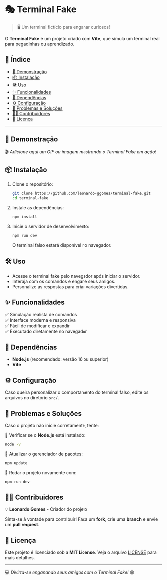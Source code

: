 
# 🎭 Terminal Fake  

> 🖥️ Um terminal fictício para enganar curiosos!  

O **Terminal Fake** é um projeto criado com **Vite**, que simula um terminal real para pegadinhas ou aprendizado.  

## 📖 Índice  
- [🚀 Demonstração](#-demonstração)  
- [📦 Instalação](#-instalação)  
- [🛠️ Uso](#-uso)  
- [✨ Funcionalidades](#-funcionalidades)  
- [📌 Dependências](#-dependências)  
- [⚙️ Configuração](#️-configuração)  
- [🐛 Problemas e Soluções](#-problemas-e-soluções)  
- [👨‍💻 Contribuidores](#-contribuidores)  
- [📜 Licença](#-licença)  

---

## 🚀 Demonstração  
🎬 *Adicione aqui um GIF ou imagem mostrando o Terminal Fake em ação!*  

## 📦 Instalação  

1. Clone o repositório:  
   ```sh
   git clone https://github.com/leonardo-ggomes/terminal-fake.git
   cd terminal-fake
   ```
2. Instale as dependências:  
   ```sh
   npm install
   ```
3. Inicie o servidor de desenvolvimento:  
   ```sh
   npm run dev
   ```
   O terminal falso estará disponível no navegador.  

## 🛠️ Uso  

- Acesse o terminal fake pelo navegador após iniciar o servidor.  
- Interaja com os comandos e engane seus amigos.  
- Personalize as respostas para criar variações divertidas.  

## ✨ Funcionalidades  

✅ Simulação realista de comandos  
✅ Interface moderna e responsiva  
✅ Fácil de modificar e expandir  
✅ Executado diretamente no navegador  

## 📌 Dependências  

- **Node.js** (recomendado: versão 16 ou superior)  
- **Vite**  

## ⚙️ Configuração  

Caso queira personalizar o comportamento do terminal falso, edite os arquivos no diretório `src/`.  

## 🐛 Problemas e Soluções  

Caso o projeto não inicie corretamente, tente:  

🔹 Verificar se o **Node.js** está instalado:  
```sh
node -v
```  
🔹 Atualizar o gerenciador de pacotes:  
```sh
npm update
```  
🔹 Rodar o projeto novamente com:  
```sh
npm run dev
```  

## 👨‍💻 Contribuidores  

💡 **Leonardo Gomes** - Criador do projeto  

Sinta-se à vontade para contribuir! Faça um **fork**, crie uma **branch** e envie um **pull request**.  

## 📜 Licença  

Este projeto é licenciado sob a **MIT License**. Veja o arquivo [LICENSE](LICENSE) para mais detalhes.  

---

💻 *Divirta-se enganando seus amigos com o Terminal Fake!* 😆  



